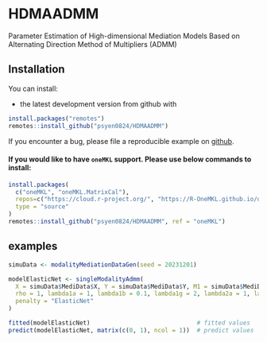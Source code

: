 HDMAADMM
====

Parameter Estimation of High-dimensional Mediation Models Based on Alternating Direction Method of Multipliers (ADMM)

Installation
------------

You can install:

-   the latest development version from github with

``` r
install.packages("remotes")
remotes::install_github("psyen0824/HDMAADMM")
```

If you encounter a bug, please file a reproducible example on [github](https://github.com/psyen0824/HDMAADMM/issues).

#### If you would like to have `oneMKL` support. Please use below commands to install:

``` r
install.packages(
  c("oneMKL", "oneMKL.MatrixCal"), 
  repos=c("https://cloud.r-project.org/", "https://R-OneMKL.github.io/drat"), 
  type = "source"
)
remotes::install_github("psyen0824/HDMAADMM", ref = "oneMKL")
```

examples
--------

``` r
simuData <- modalityMediationDataGen(seed = 20231201)

modelElasticNet <- singleModalityAdmm(
  X = simuData$MediData$X, Y = simuData$MediData$Y, M1 = simuData$MediData$M1,
  rho = 1, lambda1a = 1, lambda1b = 0.1, lambda1g = 2, lambda2a = 1, lambda2b = 1,
  penalty = "ElasticNet"
)

fitted(modelElasticNet)                              # fitted values
predict(modelElasticNet, matrix(c(0, 1), ncol = 1))  # predict values
```
